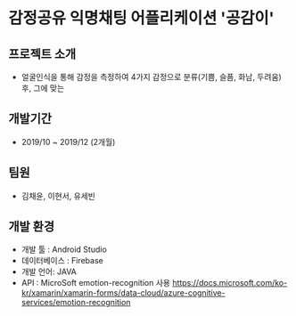 # 감정공유 익명채팅 어플리케이션 '공감이'

## 프로젝트 소개
* 얼굴인식을 통해 감정을 측정하여 4가지 감정으로 분류(기쁨, 슬픔, 화남, 두려움) 후, 그에 맞는  

## 개발기간
* 2019/10 ~ 2019/12 (2개월)

## 팀원
* 김채윤, 이현서, 유세빈

## 개발 환경
* 개발 툴 : Android Studio
* 데이터베이스 : Firebase
* 개발 언어: JAVA
* API : MicroSoft emotion-recognition 사용
https://docs.microsoft.com/ko-kr/xamarin/xamarin-forms/data-cloud/azure-cognitive-services/emotion-recognition



